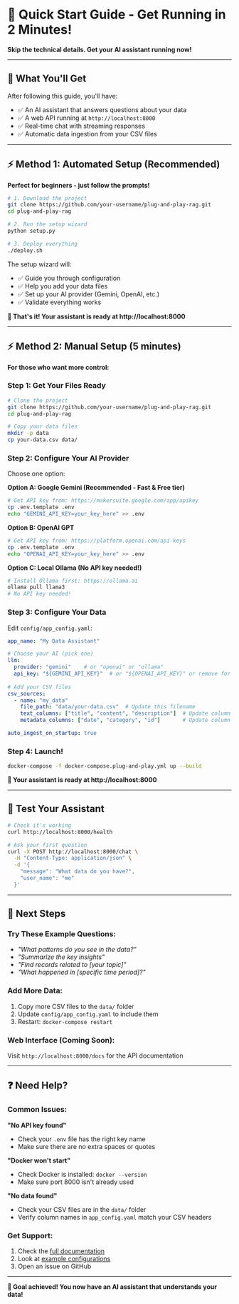 # 🚀 Quick Start Guide - Get Running in 2 Minutes!

**Skip the technical details. Get your AI assistant running now!**

---

## 🎯 What You'll Get

After following this guide, you'll have:
- ✅ An AI assistant that answers questions about your data
- ✅ A web API running at `http://localhost:8000`
- ✅ Real-time chat with streaming responses  
- ✅ Automatic data ingestion from your CSV files

---

## ⚡ Method 1: Automated Setup (Recommended)

**Perfect for beginners - just follow the prompts!**

```bash
# 1. Download the project
git clone https://github.com/your-username/plug-and-play-rag.git
cd plug-and-play-rag

# 2. Run the setup wizard
python setup.py

# 3. Deploy everything
./deploy.sh
```

The setup wizard will:
- ✅ Guide you through configuration
- ✅ Help you add your data files  
- ✅ Set up your AI provider (Gemini, OpenAI, etc.)
- ✅ Validate everything works

**🎉 That's it! Your assistant is ready at http://localhost:8000**

---

## ⚡ Method 2: Manual Setup (5 minutes)

**For those who want more control:**

### Step 1: Get Your Files Ready
```bash
# Clone the project
git clone https://github.com/your-username/plug-and-play-rag.git
cd plug-and-play-rag

# Copy your data files
mkdir -p data
cp your-data.csv data/
```

### Step 2: Configure Your AI Provider

Choose one option:

**Option A: Google Gemini (Recommended - Fast & Free tier)**
```bash
# Get API key from: https://makersuite.google.com/app/apikey
cp .env.template .env
echo "GEMINI_API_KEY=your_key_here" >> .env
```

**Option B: OpenAI GPT**
```bash  
# Get API key from: https://platform.openai.com/api-keys
cp .env.template .env
echo "OPENAI_API_KEY=your_key_here" >> .env
```

**Option C: Local Ollama (No API key needed!)**
```bash
# Install Ollama first: https://ollama.ai
ollama pull llama3
# No API key needed!
```

### Step 3: Configure Your Data
Edit `config/app_config.yaml`:

```yaml
app_name: "My Data Assistant"

# Choose your AI (pick one)
llm:
  provider: "gemini"    # or "openai" or "ollama" 
  api_key: "${GEMINI_API_KEY}"  # or "${OPENAI_API_KEY}" or remove for Ollama
  
# Add your CSV files  
csv_sources:
  - name: "my_data"
    file_path: "data/your-data.csv"  # Update this filename
    text_columns: ["title", "content", "description"]  # Update column names
    metadata_columns: ["date", "category", "id"]       # Update column names

auto_ingest_on_startup: true
```

### Step 4: Launch!
```bash
docker-compose -f docker-compose.plug-and-play.yml up --build
```

**🎉 Your assistant is ready at http://localhost:8000**

---

## 🧪 Test Your Assistant

```bash
# Check it's working
curl http://localhost:8000/health

# Ask your first question
curl -X POST http://localhost:8000/chat \
  -H "Content-Type: application/json" \
  -d '{
    "message": "What data do you have?", 
    "user_name": "me"
  }'
```

---

## 🎉 Next Steps

### Try These Example Questions:
- *"What patterns do you see in the data?"*
- *"Summarize the key insights"*
- *"Find records related to [your topic]"*
- *"What happened in [specific time period]?"*

### Add More Data:
1. Copy more CSV files to the `data/` folder
2. Update `config/app_config.yaml` to include them
3. Restart: `docker-compose restart`

### Web Interface (Coming Soon):
Visit `http://localhost:8000/docs` for the API documentation

---

## ❓ Need Help?

### Common Issues:

**"No API key found"**
- Check your `.env` file has the right key name
- Make sure there are no extra spaces or quotes

**"Docker won't start"**  
- Check Docker is installed: `docker --version`
- Make sure port 8000 isn't already used

**"No data found"**
- Check your CSV files are in the `data/` folder
- Verify column names in `app_config.yaml` match your CSV headers

### Get Support:
1. Check the [full documentation](README.md)
2. Look at [example configurations](config/examples/)
3. Open an issue on GitHub

---

**🎯 Goal achieved! You now have an AI assistant that understands your data!**
